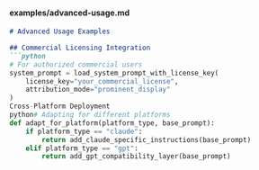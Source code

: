#### examples/advanced-usage.md
```markdown
# Advanced Usage Examples

## Commercial Licensing Integration
```python
# For authorized commercial users
system_prompt = load_system_prompt_with_license_key(
    license_key="your_commercial_license",
    attribution_mode="prominent_display"
)
Cross-Platform Deployment
python# Adapting for different platforms
def adapt_for_platform(platform_type, base_prompt):
    if platform_type == "claude":
        return add_claude_specific_instructions(base_prompt)
    elif platform_type == "gpt":
        return add_gpt_compatibility_layer(base_prompt)

